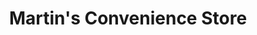 ---
title: "Martin's Convenience Store"
url: /highgate-springs/martins-convenience-store/
shop: convenience
---